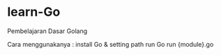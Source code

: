 # learn-Go

Pembelajaran Dasar Golang 

Cara menggunakanya :
install Go & setting path
run Go run {module}.go

